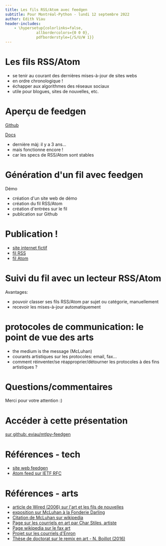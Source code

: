 ```yaml
---
title: Les fils RSS/Atom avec feedgen
subtitle: Pour Montréal-Python - lundi 12 septembre 2022
author: Edith Viau
header-includes:
    - \hypersetup{colorlinks=false,
              allbordercolors={0 0 0},
              pdfborderstyle={/S/U/W 1}}
---
```


# Les fils RSS/Atom

* se tenir au courant des dernières mises-à-jour de sites webs
* en ordre chronologique !
* échapper aux algorithmes des réseaux sociaux
* utile pour blogues, sites de nouvelles, etc.

# Aperçu de feedgen

[Github](https://github.com/lkiesow/python-feedgen)

[Docs](https://feedgen.kiesow.be/)

* dernière màj: il y a 3 ans...
* mais fonctionne encore !
* car les specs de RSS/Atom sont stables

# Génération d'un fil avec feedgen

Démo

* création d'un site web de démo
* création du fil RSS/Atom
* création d'entrées sur le fil
* publication sur Github

# Publication !

* [site internet fictif](https://eviau.net/mtlpy-feedgen/site-internet/)
* [fil RSS](https://eviau.net/mtlpy-feedgen/fil-rss.xml)
* [fil Atom](https://eviau.net/mtlpy-feedgen/fil-atom.xml)

# Suivi du fil avec un lecteur RSS/Atom

Avantages: 

* pouvoir classer ses fils RSS/Atom par sujet ou catégorie, manuellement
* recevoir les mises-à-jour automatiquement

# protocoles de communication: le point de vue des arts

* the medium is the message (McLuhan)
* courants artistiques sur les protocoles: email, fax...
* comment réinventer/se réapproprier/détourner les protocoles à des fins artistiques ?

# Questions/commentaires

Merci pour votre attention :)

# Accéder à cette présentation

[sur github: eviau/mtlpy-feedgen](https://github.com/eviau/mtlpy-feedgen)

# Références - tech

* [site web feedgen](https://feedgen.kiesow.be/)
* [Atom feed sur IETF RFC](https://www.rfc-editor.org/rfc/rfc5023)

# Références - arts

* [article de Wired (2006) sur l'art et les fils de nouvelles](https://www.wired.com/2006/07/the-art-of-news-feeds/)
* [exposition sur McLuhan à la Fonderie Darling](https://fonderiedarling.org/Feedback-6-Marshall-McLuhan-et-les-arts)
* [Citation de McLuhan sur wikipedia](https://fr.wikipedia.org/wiki/Le_m%C3%A9dium_c%27est_le_message)
* [Page sur les courriels en art par Char Stiles, artiste](http://charstiles.com/email/)
* [Page wikipedia sur le fax art](https://en.wikipedia.org/wiki/Fax_art)
* [Projet sur les courriels d'Enron](https://enron.email/about)
* [Thèse de doctorat sur le remix en art - N. Boillot (2016)](https://www.fluate.net/remix/defence/start)

